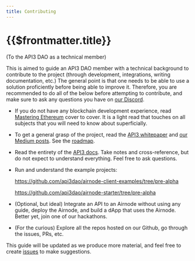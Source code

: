 ```yaml
---
title: Contributing
---
```


# {{$frontmatter.title}}

<TOC class="table-of-contents" :include-level="[2,3]" />

(To the API3 DAO as a technical member)

This is aimed to guide an API3 DAO member with a technical background to contribute to the project (through development, integrations, writing documentation, etc.)
The general point is that one needs to be able to use a solution proficiently before being able to improve it.
Therefore, you are recommended to do all of the below before attempting to contribute, and make sure to ask any questions you have on [our Discord](https://discord.gg/qnRrcfnm5W).

- If you do not have any blockchain development experience, read [Mastering Ethereum](https://github.com/ethereumbook/ethereumbook) cover to cover.
It is a light read that touches on all subjects that you will need to know about superficially.

- To get a general grasp of the project, read the [API3 whitepaper](https://github.com/api3dao/api3-whitepaper/blob/master/api3-whitepaper.pdf) and [our Medium posts](../../pages/medium.md).
See the [roadmap](https://trello.com/b/sYVOAa5O/api3-roadmap).

- Read the entirety of the [API3 docs](https://github.com/api3dao/api3-docs).
Take notes and cross-reference, but do not expect to understand everything.
Feel free to ask questions.

- Run and understand the example projects:

  https://github.com/api3dao/airnode-client-examples/tree/pre-alpha

  https://github.com/api3dao/airnode-starter/tree/pre-alpha

- (Optional, but ideal) Integrate an API to an Airnode without using any guide, deploy the Airnode, and build a dApp that uses the Airnode.
Better yet, join one of our hackathons.

- (For the curious) Explore all the repos hosted on our Github, go through the issues, PRs, etc.

This guide will be updated as we produce more material, and feel free to create [issues](https://github.com/api3dao/api3-docs/issues) to make suggestions.